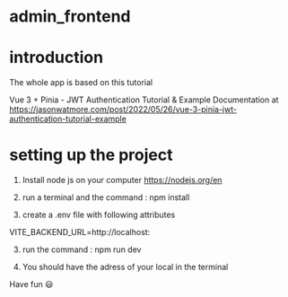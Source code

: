 # admin_frontend

# introduction
The whole app is based on this tutorial 

Vue 3 + Pinia - JWT Authentication Tutorial & Example
Documentation at https://jasonwatmore.com/post/2022/05/26/vue-3-pinia-jwt-authentication-tutorial-example

# setting up the project

1) Install node js on your computer https://nodejs.org/en

2) run a terminal and the command : npm install

3) create a .env file with following attributes

VITE_BACKEND_URL=http://localhost:<port of your backend>

3) run the command : npm run dev

4) You should have the adress of your local in the terminal

Have fun 😃
